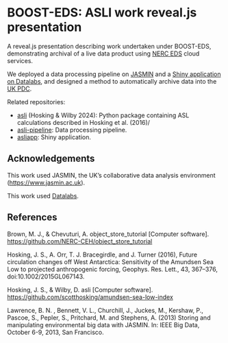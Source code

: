 # BOOST-EDS: ASLI work reveal.js presentation
A reveal.js presentation describing work undertaken under BOOST-EDS, demonstrating archival of a live data product using [NERC EDS](https://eds.ukri.org/environmental-data-service) cloud services.

We deployed a data processing pipeline on [JASMIN](https://jasmin.ac.uk/) and a [Shiny application on Datalabs](https://ditbas-asliapp.datalabs.ceh.ac.uk/), and designed a method to automatically archive data into the [UK PDC](https://www.bas.ac.uk/data/uk-pdc/).

Related repositories:
* [asli](https://github.com/davidwilby/amundsen-sea-low-index) (Hosking & Wilby 2024): Python package containing ASL calculations described in Hosking et al. (2016)/
* [asli-pipeline](https://github.com/antarctica/asli-pipeline): Data processing pipeline.
* [asliapp](https://github.com/antarctica/asliapp/tree/main): Shiny application.

## Acknowledgements
This work used JASMIN, the UK’s collaborative data analysis environment (https://www.jasmin.ac.uk).

This work used [Datalabs](https://datalab.datalabs.ceh.ac.uk/).

## References
Brown, M. J., & Chevuturi, A. object_store_tutorial [Computer software]. https://github.com/NERC-CEH/object_store_tutorial

Hosking, J. S., A. Orr, T. J. Bracegirdle, and J. Turner (2016), Future circulation changes off West Antarctica: Sensitivity of the Amundsen Sea Low to projected anthropogenic forcing, Geophys. Res. Lett., 43, 367–376, doi:10.1002/2015GL067143.

Hosking, J. S., & Wilby, D. asli [Computer software]. https://github.com/scotthosking/amundsen-sea-low-index

Lawrence, B. N. , Bennett, V. L., Churchill, J., Juckes, M., Kershaw, P., Pascoe, S., Pepler, S., Pritchard, M. and Stephens, A. (2013) Storing and manipulating environmental big data with JASMIN. In: IEEE Big Data, October 6-9, 2013, San Francisco.
